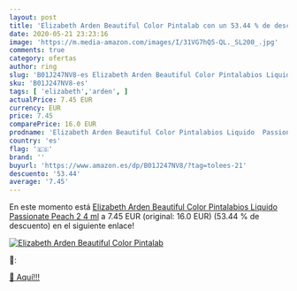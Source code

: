 ```yaml
---
layout: post
title: 'Elizabeth Arden Beautiful Color Pintalab con un 53.44 % de descuento'
date: 2020-05-21 23:23:16
image: 'https://m.media-amazon.com/images/I/31VG7hQ5-QL._SL200_.jpg'
comments: true
category: ofertas
author: ring
slug: 'B01J247NV8-es Elizabeth Arden Beautiful Color Pintalabios Liquido...'
sku: 'B01J247NV8-es'
tags: [ 'elizabeth','arden', ]
actualPrice: 7.45 EUR
currency: EUR
price: 7.45
comparePrice: 16.0 EUR
prodname: 'Elizabeth Arden Beautiful Color Pintalabios Liquido  Passionate Peach  2 4 ml'
country: 'es'
flag: '🇪🇸'
brand: ''
buyurl: 'https://www.amazon.es/dp/B01J247NV8/?tag=tolees-21'
descuento: '53.44'
average: '7.45'
---
```


En este momento está [Elizabeth Arden Beautiful Color Pintalabios Liquido  Passionate Peach  2 4 ml](https://www.amazon.es/dp/B01J247NV8/?tag=tolees-21) a 7.45 EUR (original: 16.0 EUR) (53.44 %  de descuento) en el siguiente enlace!

[![Elizabeth Arden Beautiful Color Pintalab](https://m.media-amazon.com/images/I/31VG7hQ5-QL._SL200_.jpg)](https://www.amazon.es/dp/B01J247NV8/?tag=tolees-21)

🔎:


[🛒 Aquí!!!](https://www.amazon.es/dp/B01J247NV8/?tag=tolees-21)
